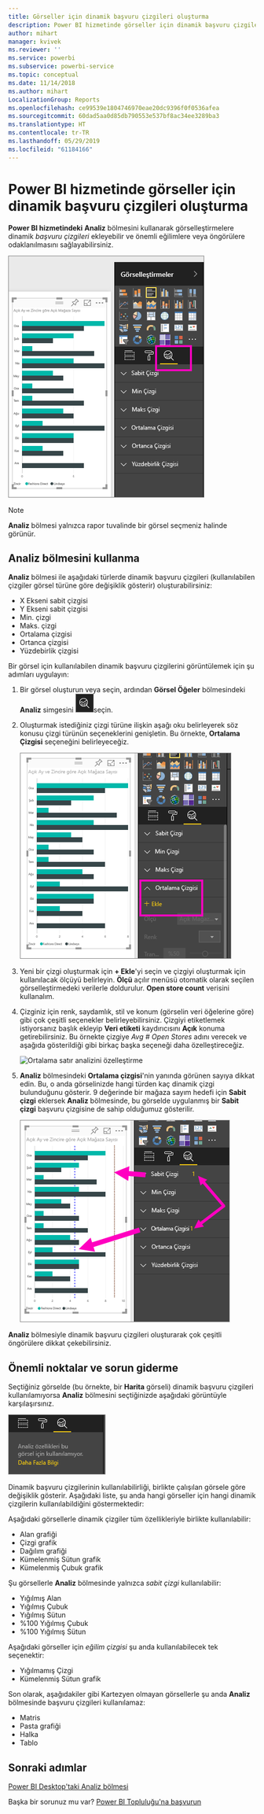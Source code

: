 ```yaml
---
title: Görseller için dinamik başvuru çizgileri oluşturma
description: Power BI hizmetinde görseller için dinamik başvuru çizgileri oluşturma
author: mihart
manager: kvivek
ms.reviewer: ''
ms.service: powerbi
ms.subservice: powerbi-service
ms.topic: conceptual
ms.date: 11/14/2018
ms.author: mihart
LocalizationGroup: Reports
ms.openlocfilehash: ce99539e1804746970eae20dc9396f0f0536afea
ms.sourcegitcommit: 60dad5aa0d85db790553e537bf8ac34ee3289ba3
ms.translationtype: HT
ms.contentlocale: tr-TR
ms.lasthandoff: 05/29/2019
ms.locfileid: "61184166"
---
```

# <a name="create-dynamic-reference-lines-for-visuals-in-the-power-bi-service"></a>Power BI hizmetinde görseller için dinamik başvuru çizgileri oluşturma

**Power BI hizmetindeki** **Analiz** bölmesini kullanarak görselleştirmelere dinamik *başvuru çizgileri* ekleyebilir ve önemli eğilimlere veya öngörülere odaklanılmasını sağlayabilirsiniz.

![](media/service-analytics-pane/power-bi-analytics-pane.png)

> [!NOTE]
> **Analiz** bölmesi yalnızca rapor tuvalinde bir görsel seçmeniz halinde görünür.
> 
> 

## <a name="use-the-analytics-pane"></a>Analiz bölmesini kullanma
**Analiz** bölmesi ile aşağıdaki türlerde dinamik başvuru çizgileri (kullanılabilen çizgiler görsel türüne göre değişiklik gösterir) oluşturabilirsiniz:

* X Ekseni sabit çizgisi
* Y Ekseni sabit çizgisi
* Min. çizgi
* Maks. çizgi
* Ortalama çizgisi
* Ortanca çizgisi
* Yüzdebirlik çizgisi


Bir görsel için kullanılabilen dinamik başvuru çizgilerini görüntülemek için şu adımları uygulayın:

1. Bir görsel oluşturun veya seçin, ardından **Görsel Öğeler** bölmesindeki **Analiz** simgesini ![](media/service-analytics-pane/power-bi-analytics-icon.png)seçin.

2. Oluşturmak istediğiniz çizgi türüne ilişkin aşağı oku belirleyerek söz konusu çizgi türünün seçeneklerini genişletin. Bu örnekte, **Ortalama Çizgisi** seçeneğini belirleyeceğiz.
   
   ![ortalama çizgisi ekleme](media/service-analytics-pane/power-bi-add.png)

3. Yeni bir çizgi oluşturmak için **+ Ekle**'yi seçin ve çizgiyi oluşturmak için kullanılacak ölçüyü belirleyin.  **Ölçü** açılır menüsü otomatik olarak seçilen görselleştirmedeki verilerle doldurulur. **Open store count** verisini kullanalım.

5. Çizginiz için renk, saydamlık, stil ve konum (görselin veri öğelerine göre) gibi çok çeşitli seçenekler belirleyebilirsiniz. Çizgiyi etiketlemek istiyorsanız başlık ekleyip **Veri etiketi** kaydırıcısını **Açık** konuma getirebilirsiniz.  Bu örnekte çizgiye *Avg # Open Stores* adını verecek ve aşağıda gösterildiği gibi birkaç başka seçeneği daha özelleştireceğiz.
   
   ![Ortalama satır analizini özelleştirme](media/service-analytics-pane/power-bi-average-line2.png)

1. **Analiz** bölmesindeki **Ortalama çizgisi**'nin yanında görünen sayıya dikkat edin. Bu, o anda görselinizde hangi türden kaç dinamik çizgi bulunduğunu gösterir. 9 değerinde bir mağaza sayım hedefi için **Sabit çizgi** eklersek **Analiz** bölmesinde, bu görselde uygulanmış bir **Sabit çizgi** başvuru çizgisine de sahip olduğumuz gösterilir.
   
   ![](media/service-analytics-pane/power-bi-reference-lines.png)
   

**Analiz** bölmesiyle dinamik başvuru çizgileri oluşturarak çok çeşitli öngörülere dikkat çekebilirsiniz.

## <a name="considerations-and-troubleshooting"></a>Önemli noktalar ve sorun giderme

Seçtiğiniz görselde (bu örnekte, bir **Harita** görseli) dinamik başvuru çizgileri kullanılamıyorsa **Analiz** bölmesini seçtiğinizde aşağıdaki görüntüyle karşılaşırsınız.
   
![analiz mevcut değil](media/service-analytics-pane/power-bi-no-lines.png)

Dinamik başvuru çizgilerinin kullanılabilirliği, birlikte çalışılan görsele göre değişiklik gösterir. Aşağıdaki liste, şu anda hangi görseller için hangi dinamik çizgilerin kullanılabildiğini göstermektedir:

Aşağıdaki görsellerle dinamik çizgiler tüm özellikleriyle birlikte kullanılabilir:

* Alan grafiği
* Çizgi grafik
* Dağılım grafiği
* Kümelenmiş Sütun grafik
* Kümelenmiş Çubuk grafik

Şu görsellerle **Analiz** bölmesinde yalnızca *sabit çizgi* kullanılabilir:

* Yığılmış Alan
* Yığılmış Çubuk
* Yığılmış Sütun
* %100 Yığılmış Çubuk
* %100 Yığılmış Sütun

Aşağıdaki görseller için *eğilim çizgisi* şu anda kullanılabilecek tek seçenektir:

* Yığılmamış Çizgi
* Kümelenmiş Sütun grafik

Son olarak, aşağıdakiler gibi Kartezyen olmayan görsellerle şu anda **Analiz** bölmesinde başvuru çizgileri kullanılamaz:

* Matris
* Pasta grafiği
* Halka
* Tablo

## <a name="next-steps"></a>Sonraki adımlar
[Power BI Desktop'taki Analiz bölmesi](desktop-analytics-pane.md)

Başka bir sorunuz mu var? [Power BI Topluluğu'na başvurun](http://community.powerbi.com/)

